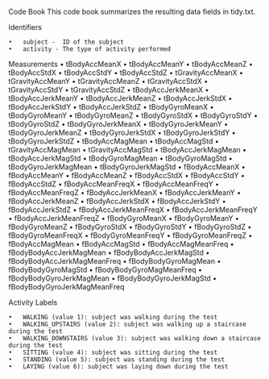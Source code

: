 Code Book
This code book summarizes the resulting data fields in tidy.txt.

Identifiers

	•	subject -  ID of the subject
	•	activity - The type of activity performed

Measurements
	•	tBodyAccMeanX
	•	tBodyAccMeanY
	•	tBodyAccMeanZ
	•	tBodyAccStdX
	•	tBodyAccStdY
	•	tBodyAccStdZ
	•	tGravityAccMeanX
	•	tGravityAccMeanY
	•	tGravityAccMeanZ
	•	tGravityAccStdX
	•	tGravityAccStdY
	•	tGravityAccStdZ
	•	tBodyAccJerkMeanX
	•	tBodyAccJerkMeanY
	•	tBodyAccJerkMeanZ
	•	tBodyAccJerkStdX
	•	tBodyAccJerkStdY
	•	tBodyAccJerkStdZ
	•	tBodyGyroMeanX
	•	tBodyGyroMeanY
	•	tBodyGyroMeanZ
	•	tBodyGyroStdX
	•	tBodyGyroStdY
	•	tBodyGyroStdZ
	•	tBodyGyroJerkMeanX
	•	tBodyGyroJerkMeanY
	•	tBodyGyroJerkMeanZ
	•	tBodyGyroJerkStdX
	•	tBodyGyroJerkStdY
	•	tBodyGyroJerkStdZ
	•	tBodyAccMagMean
	•	tBodyAccMagStd
	•	tGravityAccMagMean
	•	tGravityAccMagStd
	•	tBodyAccJerkMagMean
	•	tBodyAccJerkMagStd
	•	tBodyGyroMagMean
	•	tBodyGyroMagStd
	•	tBodyGyroJerkMagMean
	•	tBodyGyroJerkMagStd
	•	fBodyAccMeanX
	•	fBodyAccMeanY
	•	fBodyAccMeanZ
	•	fBodyAccStdX
	•	fBodyAccStdY
	•	fBodyAccStdZ
	•	fBodyAccMeanFreqX
	•	fBodyAccMeanFreqY
	•	fBodyAccMeanFreqZ
	•	fBodyAccJerkMeanX
	•	fBodyAccJerkMeanY
	•	fBodyAccJerkMeanZ
	•	fBodyAccJerkStdX
	•	fBodyAccJerkStdY
	•	fBodyAccJerkStdZ
	•	fBodyAccJerkMeanFreqX
	•	fBodyAccJerkMeanFreqY
	•	fBodyAccJerkMeanFreqZ
	•	fBodyGyroMeanX
	•	fBodyGyroMeanY
	•	fBodyGyroMeanZ
	•	fBodyGyroStdX
	•	fBodyGyroStdY
	•	fBodyGyroStdZ
	•	fBodyGyroMeanFreqX
	•	fBodyGyroMeanFreqY
	•	fBodyGyroMeanFreqZ
	•	fBodyAccMagMean
	•	fBodyAccMagStd
	•	fBodyAccMagMeanFreq
	•	fBodyBodyAccJerkMagMean
	•	fBodyBodyAccJerkMagStd
	•	fBodyBodyAccJerkMagMeanFreq
	•	fBodyBodyGyroMagMean
	•	fBodyBodyGyroMagStd
	•	fBodyBodyGyroMagMeanFreq
	•	fBodyBodyGyroJerkMagMean
	•	fBodyBodyGyroJerkMagStd
	•	fBodyBodyGyroJerkMagMeanFreq

Activity Labels

	•	WALKING (value 1): subject was walking during the test
	•	WALKING_UPSTAIRS (value 2): subject was walking up a staircase during the test
	•	WALKING_DOWNSTAIRS (value 3): subject was walking down a staircase during the test
	•	SITTING (value 4): subject was sitting during the test
	•	STANDING (value 5): subject was standing during the test
	•	LAYING (value 6): subject was laying down during the test
